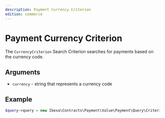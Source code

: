 ```yaml
---
description: Payment Currency Criterion
edition: commerce
---
```


# Payment Currency Criterion

The `CurrencyCriterion` Search Criterion searches for payments based on the currency code.

## Arguments

- `currency` - string that represents a currency code

## Example

``` php
$query->query = new Ibexa\Contracts\Payment\Value\Payment\Query\Criterion\CurrencyCriterion('EUR');
```